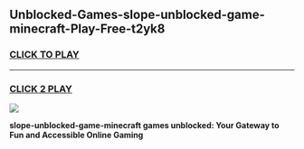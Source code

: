 
## Unblocked-Games-slope-unblocked-game-minecraft-Play-Free-t2yk8
<h3>
<a href="https://premium76.site?title=slope-unblocked-game-minecraft&ref=17A">CLICK TO PLAY</a></h3>
<hr>

<h3>
<a href="https://premium76.site?title=slope-unblocked-game-minecraft&ref=17A">CLICK 2 PLAY</a>
  
</h3>

<a href="https://premium76.site?title=slope-unblocked-game-minecraft&ref=17A"><img src="https://clearcache.store/games.png"></a>


**slope-unblocked-game-minecraft games unblocked: Your Gateway to Fun and Accessible Online Gaming**
